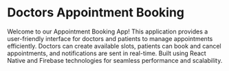# Doctors Appointment Booking
Welcome to our Appointment Booking App! This application provides a user-friendly interface for doctors and patients to manage appointments efficiently. Doctors can create available slots, patients can book and cancel appointments, and notifications are sent in real-time. Built using React Native and Firebase technologies for seamless performance and scalability.
